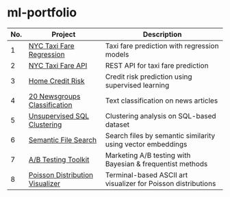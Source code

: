 # ml-portfolio

| No. | Project | Description |
|-----|---------|-------------|
| 1 | [NYC Taxi Fare Regression](https://github.com/refuel-code-135/ml-supervised-regression-nyc-taxi-fare) | Taxi fare prediction with regression models |
| 2 | [NYC Taxi Fare API](https://github.com/refuel-code-135/ml-predict-api-nyc-taxi-fare) | REST API for taxi fare prediction |
| 3 | [Home Credit Risk](https://github.com/refuel-code-135/ml-supervised-classification-home-credit-risk) | Credit risk prediction using supervised learning |
| 4 | [20 Newsgroups Classification](https://github.com/refuel-code-135/ml-supervised-classification-20newsgroups) | Text classification on news articles |
| 5 | [Unsupervised SQL Clustering](https://github.com/refuel-code-135/ml-unsupervised-clustering-sql-data) | Clustering analysis on SQL-based dataset |
| 6 | [Semantic File Search](https://github.com/refuel-code-135/search-vector-semantic-files) | Search files by semantic similarity using vector embeddings |
| 7 | [A/B Testing Toolkit](https://github.com/refuel-code-135/stat-abtest-marketing-bayes-frequentist) | Marketing A/B testing with Bayesian & frequentist methods |
| 8 | [Poisson Distribution Visualizer](https://github.com/refuel-code-135/poisson-distributions-visualization) | Terminal-based ASCII art visualizer for Poisson distributions |
